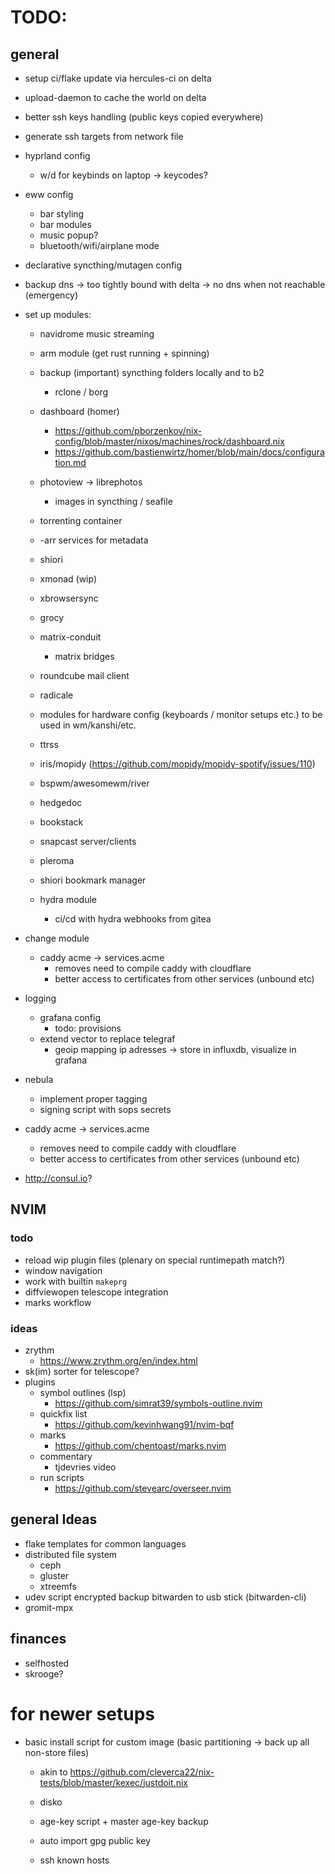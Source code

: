# TODO:

## general

- setup ci/flake update via hercules-ci on delta
- upload-daemon to cache the world on delta

- better ssh keys handling (public keys copied everywhere)
- generate ssh targets from network file

- hyprland config
    - w/d for keybinds on laptop -> keycodes?

- eww config
    - bar styling
    - bar modules
    - music popup?
    - bluetooth/wifi/airplane mode

- declarative syncthing/mutagen config

- backup dns -> too tightly bound with delta -> no dns when not reachable (emergency)

- set up modules:
    - navidrome music streaming

    - arm module (get rust running + spinning)

    - backup (important) syncthing folders locally and to b2
        - rclone / borg

    - dashboard (homer)
        - https://github.com/pborzenkov/nix-config/blob/master/nixos/machines/rock/dashboard.nix
        - https://github.com/bastienwirtz/homer/blob/main/docs/configuration.md

    - photoview -> librephotos
        - images in syncthing / seafile

    - torrenting container
    - -arr services for metadata

    - shiori

    - xmonad (wip)
    - xbrowsersync
    - grocy

    - matrix-conduit
        - matrix bridges

    - roundcube mail client
    - radicale

    - modules for hardware config (keyboards / monitor setups etc.) to be used in wm/kanshi/etc.

    - ttrss
    - iris/mopidy (https://github.com/mopidy/mopidy-spotify/issues/110)

    - bspwm/awesomewm/river
    - hedgedoc
    - bookstack
    - snapcast server/clients
    - pleroma
    - shiori bookmark manager

    - hydra module
        - ci/cd with hydra webhooks from gitea


- change module
    - caddy acme -> services.acme
        - removes need to compile caddy with cloudflare
        - better access to certificates from other services (unbound etc)

- logging
    - grafana config
        - todo: provisions
    - extend vector to replace telegraf
        - geoip mapping ip adresses -> store in influxdb, visualize in grafana


- nebula
    - implement proper tagging
    - signing script with sops secrets

- caddy acme -> services.acme
    - removes need to compile caddy with cloudflare
    - better access to certificates from other services (unbound etc)

- http://consul.io?

## NVIM

### todo

- reload wip plugin files (plenary on special runtimepath match?)
- window navigation
- work with builtin `makeprg`
- diffviewopen telescope integration
- marks workflow

### ideas

- zrythm
    - https://www.zrythm.org/en/index.html
- sk(im) sorter for telescope?
- plugins
    - symbol outlines (lsp)
        - https://github.com/simrat39/symbols-outline.nvim
    - quickfix list
        - https://github.com/kevinhwang91/nvim-bqf
    - marks
        - https://github.com/chentoast/marks.nvim
    - commentary
        - tjdevries video
    - run scripts
        - https://github.com/stevearc/overseer.nvim

## general Ideas

- flake templates for common languages
- distributed file system
    - ceph
    - gluster
    - xtreemfs
- udev script encrypted backup bitwarden to usb stick (bitwarden-cli)
- gromit-mpx

## finances

- selfhosted
- skrooge?

# for newer setups

- basic install script for custom image (basic partitioning -> back up all non-store files)
    - akin to https://github.com/cleverca22/nix-tests/blob/master/kexec/justdoit.nix
    - disko

    - age-key script + master age-key backup

    - auto import gpg public key
    - ssh known hosts
